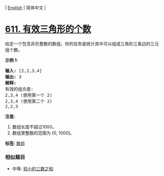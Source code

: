 | [English](README_EN.md) | 简体中文 |

# [611. 有效三角形的个数](https://leetcode-cn.com/problems/valid-triangle-number)
<p>给定一个包含非负整数的数组，你的任务是统计其中可以组成三角形三条边的三元组个数。</p>

<p><strong>示例 1:</strong></p>

<pre>
<strong>输入:</strong> [2,2,3,4]
<strong>输出:</strong> 3
<strong>解释:</strong>
有效的组合是: 
2,3,4 (使用第一个 2)
2,3,4 (使用第二个 2)
2,2,3
</pre>

<p><strong>注意:</strong></p>

<ol>
	<li>数组长度不超过1000。</li>
	<li>数组里整数的范围为 [0, 1000]。</li>
</ol>

**标签:**  [数组](https://leetcode-cn.com/tag/array) 
 ### 相似题目
- 中等:	[较小的三数之和](https://leetcode-cn.com/problems/3sum-smaller) 
